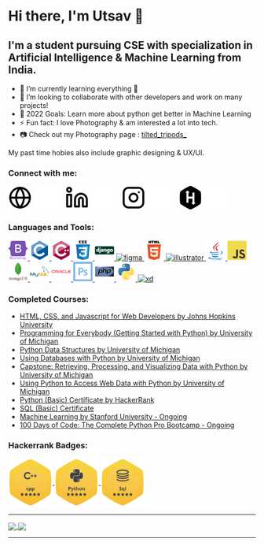# Hi there, I'm Utsav 👋 

## I'm a student pursuing CSE with specialization in Artificial Intelligence & Machine Learning from India. 

- 🌱 I’m currently learning everything 🤣
- 👯 I’m looking to collaborate with other developers and work on many projects!
- 🥅 2022 Goals: Learn more about python get better in Machine Learning
- ⚡ Fun fact: I love Photography & am interested a lot into tech.
- 📷 Check out my Photography page : [tilted_tripods_](https://www.instagram.com/tilted_tripods_/)

My past time hobies also include graphic designing & UX/UI.

### Connect with me:

[![website](https://github.com/Utsavd7/Utsavd7/blob/main/Logos/globe-light.svg)](https://utsavd7.github.io/my-portfolio/#gh-light-mode-only)
[![website](https://github.com/Utsavd7/Utsavd7/blob/main/Logos/globe-dark.svg)](https://utsavd7.github.io/my-portfolio/#gh-dark-mode-only)
&nbsp;&nbsp;
[![website](https://github.com/Utsavd7/Utsavd7/blob/main/Logos/linkedin-light.svg)](https://www.linkedin.com/in/utsavd7/#gh-light-mode-only)
[![website](https://github.com/Utsavd7/Utsavd7/blob/main/Logos/linkedin-dark.svg)](https://www.linkedin.com/in/utsavd7/#gh-dark-mode-only)
&nbsp;&nbsp;
[![website](https://github.com/Utsavd7/Utsavd7/blob/main/Logos/instagram-light.svg)](https://www.instagram.com/utsavd7/#gh-light-mode-only)
[![website](https://github.com/Utsavd7/Utsavd7/blob/main/Logos/instagram-dark.svg)](https://www.instagram.com/utsavd7/#gh-dark-mode-only)
&nbsp;&nbsp;
[![website](https://github.com/Utsavd7/Utsavd7/blob/main/Logos/hackerrank-svgrepo-com.svg)](https://www.hackerrank.com/utsavd7#gh-light-mode-only)
[![website](https://github.com/Utsavd7/Utsavd7/blob/main/Logos/hackerrank-svgrepodark-com.svg)](https://www.hackerrank.com/utsavd7#gh-dark-mode-only)

### Languages and Tools:

<p align="left"> <a href="https://getbootstrap.com" target="_blank" rel="noreferrer"> <img src="https://raw.githubusercontent.com/devicons/devicon/master/icons/bootstrap/bootstrap-plain-wordmark.svg" alt="bootstrap" width="40" height="40"/> </a> <a href="https://www.cprogramming.com/" target="_blank" rel="noreferrer"> <img src="https://raw.githubusercontent.com/devicons/devicon/master/icons/c/c-original.svg" alt="c" width="40" height="40"/> </a> <a href="https://www.w3schools.com/cpp/" target="_blank" rel="noreferrer"> <img src="https://raw.githubusercontent.com/devicons/devicon/master/icons/cplusplus/cplusplus-original.svg" alt="cplusplus" width="40" height="40"/> </a> <a href="https://www.w3schools.com/css/" target="_blank" rel="noreferrer"> <img src="https://raw.githubusercontent.com/devicons/devicon/master/icons/css3/css3-original-wordmark.svg" alt="css3" width="40" height="40"/> </a> <a href="https://www.djangoproject.com/" target="_blank" rel="noreferrer"> <img src="https://raw.githubusercontent.com/devicons/devicon/master/icons/django/django-original.svg" alt="django" width="40" height="40"/> </a> <a href="https://www.figma.com/" target="_blank" rel="noreferrer"> <img src="https://www.vectorlogo.zone/logos/figma/figma-icon.svg" alt="figma" width="40" height="40"/> </a> <a href="https://www.w3.org/html/" target="_blank" rel="noreferrer"> <img src="https://raw.githubusercontent.com/devicons/devicon/master/icons/html5/html5-original-wordmark.svg" alt="html5" width="40" height="40"/> </a> <a href="https://www.adobe.com/in/products/illustrator.html" target="_blank" rel="noreferrer"> <img src="https://www.vectorlogo.zone/logos/adobe_illustrator/adobe_illustrator-icon.svg" alt="illustrator" width="40" height="40"/> </a> <a href="https://www.java.com" target="_blank" rel="noreferrer"> <img src="https://raw.githubusercontent.com/devicons/devicon/master/icons/java/java-original.svg" alt="java" width="40" height="40"/> </a> <a href="https://developer.mozilla.org/en-US/docs/Web/JavaScript" target="_blank" rel="noreferrer"> <img src="https://raw.githubusercontent.com/devicons/devicon/master/icons/javascript/javascript-original.svg" alt="javascript" width="40" height="40"/> </a> <a href="https://www.mongodb.com/" target="_blank" rel="noreferrer"> <img src="https://raw.githubusercontent.com/devicons/devicon/master/icons/mongodb/mongodb-original-wordmark.svg" alt="mongodb" width="40" height="40"/> </a> <a href="https://www.mysql.com/" target="_blank" rel="noreferrer"> <img src="https://raw.githubusercontent.com/devicons/devicon/master/icons/mysql/mysql-original-wordmark.svg" alt="mysql" width="40" height="40"/> </a> <a href="https://www.oracle.com/" target="_blank" rel="noreferrer"> <img src="https://raw.githubusercontent.com/devicons/devicon/master/icons/oracle/oracle-original.svg" alt="oracle" width="40" height="40"/> </a> <a href="https://www.photoshop.com/en" target="_blank" rel="noreferrer"> <img src="https://raw.githubusercontent.com/devicons/devicon/master/icons/photoshop/photoshop-line.svg" alt="photoshop" width="40" height="40"/> </a> <a href="https://www.php.net" target="_blank" rel="noreferrer"> <img src="https://raw.githubusercontent.com/devicons/devicon/master/icons/php/php-original.svg" alt="php" width="40" height="40"/> </a> <a href="https://www.python.org" target="_blank" rel="noreferrer"> <img src="https://raw.githubusercontent.com/devicons/devicon/master/icons/python/python-original.svg" alt="python" width="40" height="40"/> </a> <a href="https://www.adobe.com/products/xd.html" target="_blank" rel="noreferrer"> <img src="https://cdn.worldvectorlogo.com/logos/adobe-xd.svg" alt="xd" width="40" height="40"/> </a> </p>

### Completed Courses:

- [HTML, CSS, and Javascript for Web Developers by Johns Hopkins University](https://coursera.org/share/b333a744a74868de50d624d38bc7363a)
- [Programming for Everybody (Getting Started with Python) by University of Michigan](https://coursera.org/share/0c29ff09bcd7fb4f795ddf30812310f5)
- [Python Data Structures by University of Michigan](https://coursera.org/share/5a25796acb519db563aebac2cbf1a2aa)
- [Using Databases with Python by University of Michigan](https://www.coursera.org/account/accomplishments/verify/3KY92HCMETNA)
- [Capstone: Retrieving, Processing, and Visualizing Data with Python by University of Michigan](https://coursera.org/share/b9d4c618bf2af5616a9e8081c1385898)
- [Using Python to Access Web Data with Python by University of Michigan](https://coursera.org/share/4fec604857b4523d5796d1cf9d442bed)
- [Python (Basic) Certificate by HackerRank](https://www.hackerrank.com/certificates/44996e56104c)
- [SQL (Basic) Certificate](https://www.hackerrank.com/certificates/1e0c7272be28)
- [Machine Learning by Stanford University - Ongoing](https://www.coursera.org/learn/machine-learning/home/welcome)
- [100 Days of Code: The Complete Python Pro Bootcamp - Ongoing](https://www.udemy.com/course/100-days-of-code/?utm_source=adwords&utm_medium=udemyads&utm_campaign=LongTail_la.EN_cc.INDIA&utm_content=deal4584&utm_term=_._ag_77882236463_._ad_533093955810_._kw__._de_c_._dm__._pl__._ti_dsa-1007766171312_._li_9062279_._pd__._&matchtype=&gclid=Cj0KCQiA0p2QBhDvARIsAACSOOPm7hxvlrvCjjavJfhpJz265hLxqdi_k2XV3XDnWq0-znd2SBjV3CcaAt0nEALw_wcB)

### Hackerrank Badges:

<a href="https://www.hackerrank.com/utsavd7">
  <img align="center" src="https://github.com/Utsavd7/Utsavd7/blob/main/HackerRank%20Badges/C%2B%2B.png" width="90" height="100"/>
</a>
<a href="https://www.hackerrank.com/utsavd7">
  <img align="center" src="https://github.com/Utsavd7/Utsavd7/blob/main/HackerRank%20Badges/Python.png" width="90" height="100"/>
</a>
<a href="https://www.hackerrank.com/utsavd7">
  <img align="center" src="https://github.com/Utsavd7/Utsavd7/blob/main/HackerRank%20Badges/SQL.png" width="90" height="100"/>
</a>

---

<a href="https://github-readme-stats.vercel.app/api/top-langs/?username=Utsavd7&layout=compact&theme=github_dark">
  <img align="center" src="https://github-readme-stats.vercel.app/api/top-langs/?username=Utsavd7&layout=compact&theme=github_dark" />
</a>
<a href="https://github-readme-stats.vercel.app/api?username=Utsavd7&theme=github_dark&show_icons=true&hide=contribs,prs">
  <img align="center" src="https://github-readme-stats.vercel.app/api?username=Utsavd7&theme=github_dark&show_icons=true&hide=contribs,prs" />
</a>

---

[website]: https://utsavd7.github.io/my-portfolio/
[instagram]: https://www.instagram.com/utsavd7/
[linkedin]: https://www.linkedin.com/in/utsavd7/

